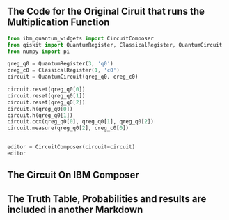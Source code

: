 ## The Code for the Original Ciruit that runs the Multiplication Function
```python
from ibm_quantum_widgets import CircuitComposer
from qiskit import QuantumRegister, ClassicalRegister, QuantumCircuit
from numpy import pi

qreg_q0 = QuantumRegister(3, 'q0')
creg_c0 = ClassicalRegister(1, 'c0')
circuit = QuantumCircuit(qreg_q0, creg_c0)

circuit.reset(qreg_q0[0])
circuit.reset(qreg_q0[1])
circuit.reset(qreg_q0[2])
circuit.h(qreg_q0[0])
circuit.h(qreg_q0[1])
circuit.ccx(qreg_q0[0], qreg_q0[1], qreg_q0[2])
circuit.measure(qreg_q0[2], creg_c0[0])


editor = CircuitComposer(circuit=circuit)
editor
```

## The Circuit On IBM Composer




## The Truth Table, Probabilities and results are included in another Markdown

  


